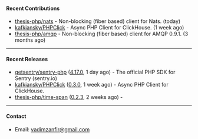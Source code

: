 #### Recent Contributions

- [thesis-php/nats](https://github.com/thesis-php/nats) - Non-blocking (fiber based) client for Nats. (today)
- [kafkiansky/PHPClick](https://github.com/kafkiansky/PHPClick) - Async PHP Client for ClickHouse. (1 week ago)
- [thesis-php/amqp](https://github.com/thesis-php/amqp) - Non-blocking (fiber based) client for AMQP 0.9.1. (3 months ago)

---

#### Recent Releases

- [getsentry/sentry-php](https://github.com/getsentry/sentry-php) ([4.17.0](https://github.com/getsentry/sentry-php/releases/tag/4.17.0), 1 day ago) - The official PHP SDK for Sentry (sentry.io)
- [kafkiansky/PHPClick](https://github.com/kafkiansky/PHPClick) ([0.3.0](https://github.com/kafkiansky/PHPClick/releases/tag/0.3.0), 1 week ago) - Async PHP Client for ClickHouse.
- [thesis-php/time-span](https://github.com/thesis-php/time-span) ([0.2.3](https://github.com/thesis-php/time-span/releases/tag/0.2.3), 2 weeks ago) - 

---

#### Contact

- Email: [vadimzanfir@gmail.com](mailto://vadimzanfir@gmail.com)

